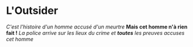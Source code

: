 # L'Outsider
*C'est l'histoire d'un homme accusé d'un meurtre* <addr>
**Mais cet homme n'à rien fait !**
_La police arrive sur les lieux du crime et **toutes** les preuves accuses cet homme_
